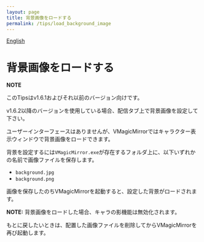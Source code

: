 ```yaml
---
layout: page
title: 背景画像をロードする
permalink: /tips/load_background_image
---
```


[English](../../en/tips/load_background_image)

# 背景画像をロードする

<div class="note-area" markdown="1">

**NOTE**

このTipsはv1.6.1およびそれ以前のバージョン向けです。

v1.6.2以降のバージョンを使用している場合、配信タブ上で背景画像を設定して下さい。

</div>


ユーザーインターフェースはありませんが、VMagicMirrorではキャラクター表示ウィンドウで背景画像をロードできます。

背景を設定するには`VMagicMirror.exe`が存在するフォルダ上に、以下いずれかの名前で画像ファイルを保存します。

* `background.jpg`
* `background.png`

画像を保存したのちVMagicMirrorを起動すると、設定した背景がロードされます。

**NOTE:** 背景画像をロードした場合、キャラの影機能は無効化されます。

もとに戻したいときは、配置した画像ファイルを削除してからVMagicMirrorを再び起動します。
